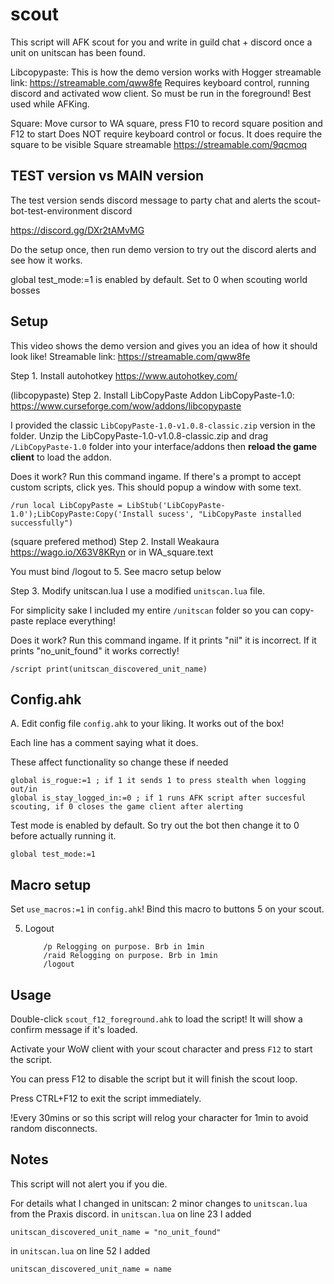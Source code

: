 # scout
This script will AFK scout for you and write in guild chat + discord once a unit on unitscan has been found.

Libcopypaste: This is how the demo version works with Hogger streamable link: https://streamable.com/qww8fe
Requires keyboard control, running discord and activated wow client. So must be run in the foreground! Best used while AFKing. 

Square: Move cursor to WA square, press F10 to record square position and F12 to start
Does NOT require keyboard control or focus. It does require the square to be visible
Square streamable https://streamable.com/9qcmoq


## TEST version vs MAIN version

The test version sends discord message to party chat and alerts the scout-bot-test-environment discord

https://discord.gg/DXr2tAMvMG

Do the setup once, then run demo version to try out the discord alerts and see how it works.

global test_mode:=1 is enabled by default. Set to 0 when scouting world bosses

## Setup
This video shows the demo version and gives you an idea of how it should look like! Streamable link: https://streamable.com/qww8fe

Step 1. Install autohotkey
https://www.autohotkey.com/

(libcopypaste) Step 2. Install LibCopyPaste Addon
LibCopyPaste-1.0: https://www.curseforge.com/wow/addons/libcopypaste

I provided the classic `LibCopyPaste-1.0-v1.0.8-classic.zip` version in the folder. 
Unzip the LibCopyPaste-1.0-v1.0.8-classic.zip and drag `/LibCopyPaste-1.0` folder into your interface/addons then **reload the game client** to load the addon.

Does it work?
Run this command ingame. If there's a prompt to accept custom scripts, click yes.
This should popup a window with some text. 
```
/run local LibCopyPaste = LibStub('LibCopyPaste-1.0');LibCopyPaste:Copy('Install sucess', "LibCopyPaste installed successfully")
```

(square prefered method) Step 2. Install Weakaura https://wago.io/X63V8KRyn
or in WA_square.text

You must bind /logout to 5. See macro setup below

Step 3. Modify unitscan.lua 
I use a modified `unitscan.lua` file. 

For simplicity sake I included my entire `/unitscan` folder so you can copy-paste replace everything!

Does it work?
Run this command ingame. If it prints "nil" it is incorrect. If it prints "no_unit_found" it works correctly!
```
/script print(unitscan_discovered_unit_name)
```

## Config.ahk
A. Edit config file `config.ahk` to your liking. It works out of the box! 

Each line has a comment saying what it does.

These affect functionality so change these if needed
```
global is_rogue:=1 ; if 1 it sends 1 to press stealth when logging out/in
global is_stay_logged_in:=0 ; if 1 runs AFK script after succesful scouting, if 0 closes the game client after alerting
```

Test mode is enabled by default. So try out the bot then change it to 0 before actually running it.
```
global test_mode:=1 
```
## Macro setup
Set `use_macros:=1` in `config.ahk`!
Bind this macro to buttons 5 on your scout.

5. Logout
	```
		/p Relogging on purpose. Brb in 1min
		/raid Relogging on purpose. Brb in 1min
		/logout
	```

## Usage
Double-click `scout_f12_foreground.ahk` to load the script! It will show a confirm message if it's loaded.

Activate your WoW client with your scout character and press `F12` to start the script.

You can press F12 to disable the script but it will finish the scout loop. 

Press CTRL+F12 to exit the script immediately.

!Every 30mins or so this script will relog your character for 1min to avoid random disconnects.

## Notes
This script will not alert you if you die.

For details what I changed in unitscan: 2 minor changes to `unitscan.lua` from the Praxis discord. 
in `unitscan.lua` on line 23 I added 

```
unitscan_discovered_unit_name = "no_unit_found"
```

in `unitscan.lua` on line 52 I added 

```
unitscan_discovered_unit_name = name
```
